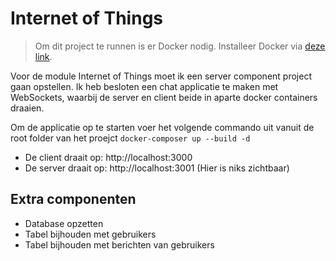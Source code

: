 # Internet of Things

> Om dit project te runnen is er Docker nodig. Installeer Docker via [deze link](https://www.docker.com/get-started/).

<p>Voor de module Internet of Things moet ik een server component project gaan opstellen.
Ik heb besloten een chat applicatie te maken met WebSockets, waarbij de server en client beide in aparte docker containers draaien.</p>

Om de applicatie op te starten voer het volgende commando uit vanuit de root folder van het proejct ```docker-composer up --build -d```

- De client draait op: http://localhost:3000
- De server draait op: http://localhost:3001 (Hier is niks zichtbaar)


## Extra componenten
- Database opzetten
- Tabel bijhouden met gebruikers
- Tabel bijhouden met berichten van gebruikers